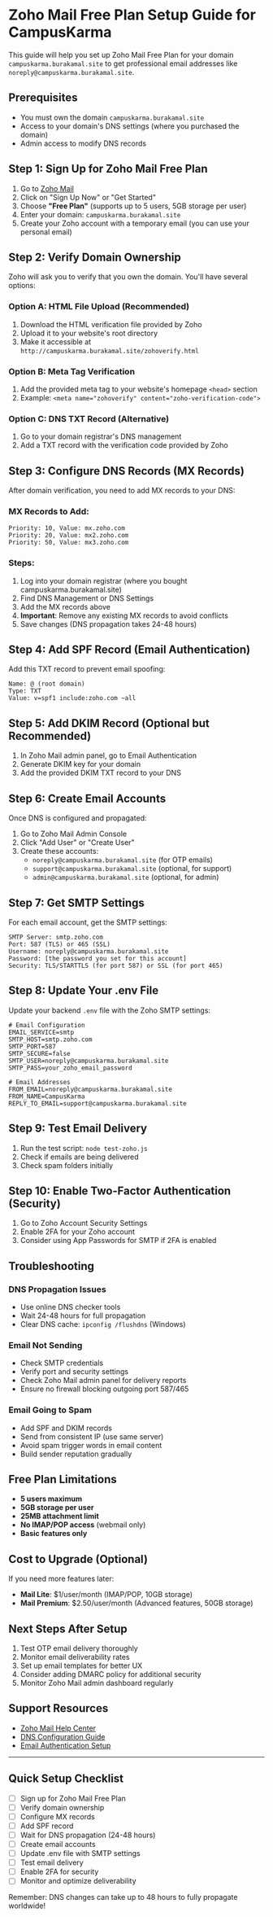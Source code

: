 # Zoho Mail Free Plan Setup Guide for CampusKarma

This guide will help you set up Zoho Mail Free Plan for your domain `campuskarma.burakamal.site` to get professional email addresses like `noreply@campuskarma.burakamal.site`.

## Prerequisites
- You must own the domain `campuskarma.burakamal.site`
- Access to your domain's DNS settings (where you purchased the domain)
- Admin access to modify DNS records

## Step 1: Sign Up for Zoho Mail Free Plan

1. Go to [Zoho Mail](https://www.zoho.com/mail/)
2. Click on "Sign Up Now" or "Get Started"
3. Choose **"Free Plan"** (supports up to 5 users, 5GB storage per user)
4. Enter your domain: `campuskarma.burakamal.site`
5. Create your Zoho account with a temporary email (you can use your personal email)

## Step 2: Verify Domain Ownership

Zoho will ask you to verify that you own the domain. You'll have several options:

### Option A: HTML File Upload (Recommended)
1. Download the HTML verification file provided by Zoho
2. Upload it to your website's root directory
3. Make it accessible at `http://campuskarma.burakamal.site/zohoverify.html`

### Option B: Meta Tag Verification
1. Add the provided meta tag to your website's homepage `<head>` section
2. Example: `<meta name="zohoverify" content="zoho-verification-code">`

### Option C: DNS TXT Record (Alternative)
1. Go to your domain registrar's DNS management
2. Add a TXT record with the verification code provided by Zoho

## Step 3: Configure DNS Records (MX Records)

After domain verification, you need to add MX records to your DNS:

### MX Records to Add:
```
Priority: 10, Value: mx.zoho.com
Priority: 20, Value: mx2.zoho.com
Priority: 50, Value: mx3.zoho.com
```

### Steps:
1. Log into your domain registrar (where you bought campuskarma.burakamal.site)
2. Find DNS Management or DNS Settings
3. Add the MX records above
4. **Important**: Remove any existing MX records to avoid conflicts
5. Save changes (DNS propagation takes 24-48 hours)

## Step 4: Add SPF Record (Email Authentication)

Add this TXT record to prevent email spoofing:

```
Name: @ (root domain)
Type: TXT
Value: v=spf1 include:zoho.com ~all
```

## Step 5: Add DKIM Record (Optional but Recommended)

1. In Zoho Mail admin panel, go to Email Authentication
2. Generate DKIM key for your domain
3. Add the provided DKIM TXT record to your DNS

## Step 6: Create Email Accounts

Once DNS is configured and propagated:

1. Go to Zoho Mail Admin Console
2. Click "Add User" or "Create User"
3. Create these accounts:
   - `noreply@campuskarma.burakamal.site` (for OTP emails)
   - `support@campuskarma.burakamal.site` (optional, for support)
   - `admin@campuskarma.burakamal.site` (optional, for admin)

## Step 7: Get SMTP Settings

For each email account, get the SMTP settings:

```
SMTP Server: smtp.zoho.com
Port: 587 (TLS) or 465 (SSL)
Username: noreply@campuskarma.burakamal.site
Password: [the password you set for this account]
Security: TLS/STARTTLS (for port 587) or SSL (for port 465)
```

## Step 8: Update Your .env File

Update your backend `.env` file with the Zoho SMTP settings:

```env
# Email Configuration
EMAIL_SERVICE=smtp
SMTP_HOST=smtp.zoho.com
SMTP_PORT=587
SMTP_SECURE=false
SMTP_USER=noreply@campuskarma.burakamal.site
SMTP_PASS=your_zoho_email_password

# Email Addresses
FROM_EMAIL=noreply@campuskarma.burakamal.site
FROM_NAME=CampusKarma
REPLY_TO_EMAIL=support@campuskarma.burakamal.site
```

## Step 9: Test Email Delivery

1. Run the test script: `node test-zoho.js`
2. Check if emails are being delivered
3. Check spam folders initially

## Step 10: Enable Two-Factor Authentication (Security)

1. Go to Zoho Account Security Settings
2. Enable 2FA for your Zoho account
3. Consider using App Passwords for SMTP if 2FA is enabled

## Troubleshooting

### DNS Propagation Issues
- Use online DNS checker tools
- Wait 24-48 hours for full propagation
- Clear DNS cache: `ipconfig /flushdns` (Windows)

### Email Not Sending
- Check SMTP credentials
- Verify port and security settings
- Check Zoho Mail admin panel for delivery reports
- Ensure no firewall blocking outgoing port 587/465

### Email Going to Spam
- Add SPF and DKIM records
- Send from consistent IP (use same server)
- Avoid spam trigger words in email content
- Build sender reputation gradually

## Free Plan Limitations

- **5 users maximum**
- **5GB storage per user**
- **25MB attachment limit**
- **No IMAP/POP access** (webmail only)
- **Basic features only**

## Cost to Upgrade (Optional)

If you need more features later:
- **Mail Lite**: $1/user/month (IMAP/POP, 10GB storage)
- **Mail Premium**: $2.50/user/month (Advanced features, 50GB storage)

## Next Steps After Setup

1. Test OTP email delivery thoroughly
2. Monitor email deliverability rates
3. Set up email templates for better UX
4. Consider adding DMARC policy for additional security
5. Monitor Zoho Mail admin dashboard regularly

## Support Resources

- [Zoho Mail Help Center](https://help.zoho.com/portal/en/community/mail)
- [DNS Configuration Guide](https://help.zoho.com/portal/en/kb/mail/admin-guide/domain-verification/articles/mx-record-configuration)
- [Email Authentication Setup](https://help.zoho.com/portal/en/kb/mail/admin-guide/email-authentication)

---

## Quick Setup Checklist

- [ ] Sign up for Zoho Mail Free Plan
- [ ] Verify domain ownership
- [ ] Configure MX records
- [ ] Add SPF record
- [ ] Wait for DNS propagation (24-48 hours)
- [ ] Create email accounts
- [ ] Update .env file with SMTP settings
- [ ] Test email delivery
- [ ] Enable 2FA for security
- [ ] Monitor and optimize deliverability

Remember: DNS changes can take up to 48 hours to fully propagate worldwide!
